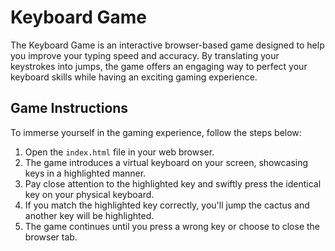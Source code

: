 # Keyboard Game 

The Keyboard Game is an interactive browser-based game designed to help you improve your typing speed and accuracy. By translating your keystrokes into jumps, the game offers an engaging way to perfect your keyboard skills while having an exciting gaming experience.

## Game Instructions

To immerse yourself in the gaming experience, follow the steps below:

1. Open the `index.html` file in your web browser.
2. The game introduces a virtual keyboard on your screen, showcasing keys in a highlighted manner.
3. Pay close attention to the highlighted key and swiftly press the identical key on your physical keyboard.
4. If you match the highlighted key correctly, you'll jump the cactus and another key will be highlighted.
5. The game continues until you press a wrong key or choose to close the browser tab.
